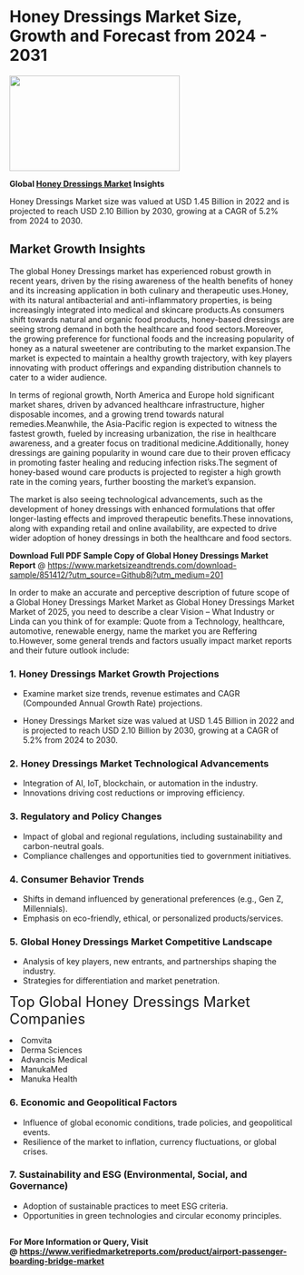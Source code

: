 <H1>Honey Dressings Market Size, Growth and Forecast from 2024 - 2031</H1><img class="aligncenter size-medium wp-image-584254" src="https://thirdeyenews.in/wp-content/uploads/2024/09/Global-Market-Research-300x168.jpeg" alt="" width="300" height="168" /><p><strong>Global&nbsp;<a href="https://www.marketsizeandtrends.com/download-sample/851412/?utm_source=Github8j?utm_medium=201">Honey Dressings Market</a> Insights</strong></p><p>Honey Dressings Market size was valued at USD 1.45 Billion in 2022 and is projected to reach USD 2.10 Billion by 2030, growing at a CAGR of 5.2% from 2024 to 2030.</p><p><h2>Market Growth Insights</h2> <p>The global Honey Dressings market has experienced robust growth in recent years, driven by the rising awareness of the health benefits of honey and its increasing application in both culinary and therapeutic uses.Honey, with its natural antibacterial and anti-inflammatory properties, is being increasingly integrated into medical and skincare products.As consumers shift towards natural and organic food products, honey-based dressings are seeing strong demand in both the healthcare and food sectors.Moreover, the growing preference for functional foods and the increasing popularity of honey as a natural sweetener are contributing to the market expansion.The market is expected to maintain a healthy growth trajectory, with key players innovating with product offerings and expanding distribution channels to cater to a wider audience.</p> <p>In terms of regional growth, North America and Europe hold significant market shares, driven by advanced healthcare infrastructure, higher disposable incomes, and a growing trend towards natural remedies.Meanwhile, the Asia-Pacific region is expected to witness the fastest growth, fueled by increasing urbanization, the rise in healthcare awareness, and a greater focus on traditional medicine.Additionally, honey dressings are gaining popularity in wound care due to their proven efficacy in promoting faster healing and reducing infection risks.The segment of honey-based wound care products is projected to register a high growth rate in the coming years, further boosting the market’s expansion.</p> <p>The market is also seeing technological advancements, such as the development of honey dressings with enhanced formulations that offer longer-lasting effects and improved therapeutic benefits.These innovations, along with expanding retail and online availability, are expected to drive wider adoption of honey dressings in both the healthcare and food sectors.</p> <p><span class=""><strong>Download Full PDF Sample Copy of Global Honey Dressings Market Report</strong> @ <a href="https://www.marketsizeandtrends.com/download-sample/851412/?utm_source=Github8j?utm_medium=201" target="_blank">https://www.marketsizeandtrends.com/download-sample/851412/?utm_source=Github8j?utm_medium=201</a></span></p><p>In order to make an accurate and perceptive description of future scope of a Global&nbsp;Honey Dressings Market Market as Global&nbsp;Honey Dressings Market Market of 2025, you need to describe a clear Vision &ndash; What Industry or Linda can you think of for example: Quote from a Technology, healthcare, automotive, renewable energy, name the market you are Reffering to.However, some general trends and factors usually impact market reports and their future outlook include:</p><h3>1.&nbsp;<strong>Honey Dressings Market Growth Projections</strong></h3><ul><li>Examine market size trends, revenue estimates and CAGR (Compounded Annual Growth Rate) projections.</li><li><p>Honey Dressings Market size was valued at USD 1.45 Billion in 2022 and is projected to reach USD 2.10 Billion by 2030, growing at a CAGR of 5.2% from 2024 to 2030.</p></li></ul><h3>2.&nbsp;<strong>Honey Dressings Market Technological Advancements</strong></h3><ul><li>Integration of AI, IoT, blockchain, or automation in the industry.</li><li>Innovations driving cost reductions or improving efficiency.</li></ul><h3>3.&nbsp;<strong>Regulatory and Policy Changes</strong></h3><ul><li>Impact of global and regional regulations, including sustainability and carbon-neutral goals.</li><li>Compliance challenges and opportunities tied to government initiatives.</li></ul><h3>4.&nbsp;<strong>Consumer Behavior Trends</strong></h3><ul><li>Shifts in demand influenced by generational preferences (e.g., Gen Z, Millennials).</li><li>Emphasis on eco-friendly, ethical, or personalized products/services.</li></ul><h3>5.&nbsp;<strong>Global Honey Dressings Market Competitive Landscape</strong></h3><ul><li>Analysis of key players, new entrants, and partnerships shaping the industry.</li><li>Strategies for differentiation and market penetration.</li></ul><p data-pm-slice="1 1 []"><span style="color: inherit; font-family: inherit; font-size: 25px;">Top Global Honey Dressings Market Companies</span></p><div class="" data-test-id=""><p><li>Comvita</li><li> Derma Sciences</li><li> Advancis Medical</li><li> ManukaMed</li><li> Manuka Health</li></p></div><h3>6.&nbsp;<strong>Economic and Geopolitical Factors</strong></h3><ul><li>Influence of global economic conditions, trade policies, and geopolitical events.</li><li>Resilience of the market to inflation, currency fluctuations, or global crises.</li></ul><h3>7.&nbsp;<strong>Sustainability and ESG (Environmental, Social, and Governance)</strong></h3><ul><li>Adoption of sustainable practices to meet ESG criteria.</li><li>Opportunities in green technologies and circular economy principles.</li></ul><h2><strong style="font-size: 14px;">For More Information or Query, Visit @&nbsp;</strong><a style="background-color: #ffffff; font-size: 14px;" href="https://www.marketsizeandtrends.com/report/honey-dressings-market/" target="_blank">https://www.verifiedmarketreports.com/product/airport-passenger-boarding-bridge-market</a></h2>
